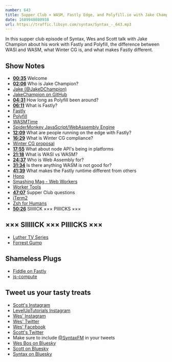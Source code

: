 ```yaml
---
number: 643
title: Supper Club × WASM, Fastly Edge, and Polyfill.io with Jake Champion
date: 1689940800938
url: https://traffic.libsyn.com/syntax/Syntax_-_643.mp3
---
```


In this supper club episode of Syntax, Wes and Scott talk with Jake Champion about his work with Fastly and Polyfill, the difference between WASI and WASM, what Winter CG is, and what makes Fastly different.

## Show Notes

* **[00:35](#t=00:35)** Welcome
* **[02:06](#t=02:06)** Who is Jake Champion?
* [Jake (@JakeDChampion)](https://twitter.com/jakedchampion)
* [JakeChampion on GitHub](https://github.com/JakeChampion)
* **[04:31](#t=04:31)** How long as Polyfill been around?
* **[06:11](#t=06:11)** What is Fastly?
* [Fastly](https://www.fastly.com/)
* [Polyfill](https://Polyfill.io)
* [WASMTime](https://wasmtime.dev/)
* [SpiderMonkey JavaScript/WebAssembly Engine](https://spidermonkey.dev/)
* **[12:09](#t=12:09)** What are people running on the edge with Fastly?
* **[16:29](#t=16:29)** What is Winter CG compliance?
* [Winter CG proposal](https://github.com/wintercg/proposal-common-minimum-api)
* **[17:55](#t=17:55)** What about node API's being in platforms
* **[21:18](#t=21:18)** What is WASI vs WASM?
* **[24:37](#t=24:37)** Who is Web Assembly for?
* **[31:34](#t=31:34)** Is there anything WASM is not good for?
* **[41:39](#t=41:39)** What makes the Fastly runtime different from others
* [Hono](https://hono.dev/)
* [Smashing Mag - Web Workers](https://www.smashingmagazine.com/2021/06/web-workers-2021/)
* [Worker Tools](https://workers.tools)
* **[47:07](#t=47:07)** Supper Club questions
* [iTerm2](https://iterm2.com/)
* [Zsh for Humans](https://github.com/romkatv/zsh4humans)
* **[50:26](#t=50:26)** SIIIIICK ××× PIIIICKS ×××

## ××× SIIIIICK ××× PIIIICKS ×××

* [Luther TV Series](https://www.imdb.com/title/tt1474684/)
* [Forrest Gump](https://www.imdb.com/title/tt0109830/?ref_=nv_sr_srsg_1_tt_5_nm_3_q_Forest%2520Gump)

## Shameless Plugs

* [Fiddle on Fastly](https://fiddle.fastly.dev/)
* [js-compute](https://github.com/fastly/js-compute-runtime)

## Tweet us your tasty treats

* [Scott's Instagram](https://www.instagram.com/stolinski/)
* [LevelUpTutorials Instagram](https://www.instagram.com/LevelUpTutorials/)
* [Wes' Instagram](https://www.instagram.com/wesbos/)
* [Wes' Twitter](https://twitter.com/wesbos)
* [Wes' Facebook](https://www.facebook.com/wesbos.developer)
* [Scott's Twitter](https://twitter.com/stolinski)
* Make sure to include [@SyntaxFM](https://twitter.com/SyntaxFM) in your tweets
* [Wes Bos on Bluesky](https://bsky.app/profile/wesbos.com)
* [Scott on Bluesky](https://bsky.app/profile/tolin.ski)
* [Syntax on Bluesky](https://bsky.app/profile/syntax.fm)

